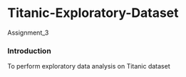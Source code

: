 # Titanic-Exploratory-Dataset
Assignment_3
### Introduction
To perform exploratory data analysis on Titanic dataset 
